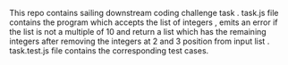 This repo contains sailing downstream coding challenge task . task.js file contains the program which accepts the list of integers , emits an error if the list is not a
multiple of 10 and return a list which has the remaining integers after removing the integers at 2 and 3 position from input list . task.test.js file contains the corresponding
test cases.
